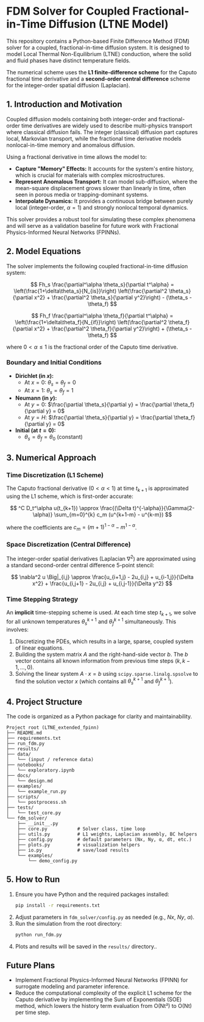 # FDM Solver for Coupled Fractional-in-Time Diffusion (LTNE Model)

This repository contains a Python-based Finite Difference Method (FDM) solver for a coupled, fractional-in-time diffusion system. It is designed to model Local Thermal Non-Equilibrium (LTNE) conduction, where the solid and fluid phases have distinct temperature fields.

The numerical scheme uses the **L1 finite-difference scheme** for the Caputo fractional time derivative and a **second-order central difference** scheme for the integer-order spatial diffusion (Laplacian).

## 1. Introduction and Motivation

Coupled diffusion models containing both integer-order and fractional-order time derivatives are widely used to describe multi-physics transport where classical diffusion fails. The integer (classical) diffusion part captures local, Markovian transport, while the fractional time derivative models nonlocal-in-time memory and anomalous diffusion.

Using a fractional derivative in time allows the model to:

- **Capture "Memory" Effects:** It accounts for the system's entire history, which is crucial for materials with complex microstructures.
- **Represent Anomalous Transport:** It can model sub-diffusion, where the mean-square displacement grows slower than linearly in time, often seen in porous media or trapping-dominant systems.
- **Interpolate Dynamics:** It provides a continuous bridge between purely local (integer-order, $\alpha=1$) and strongly nonlocal temporal dynamics.

This solver provides a robust tool for simulating these complex phenomena and will serve as a validation baseline for future work with Fractional Physics-Informed Neural Networks (FPINNs).

## 2. Model Equations

The solver implements the following coupled fractional-in-time diffusion system:

$$
Fh_s \frac{\partial^\alpha \theta_s}{\partial t^\alpha} = \left(\frac{1+\delta\theta_s}{N_{is}}\right) \left(\frac{\partial^2 \theta_s}{\partial x^2} + \frac{\partial^2 \theta_s}{\partial y^2}\right) - (\theta_s - \theta_f)
$$

$$
Fh_f \frac{\partial^\alpha \theta_f}{\partial t^\alpha} = \left(\frac{1+\delta\theta_f}{N_{if}}\right) \left(\frac{\partial^2 \theta_f}{\partial x^2} + \frac{\partial^2 \theta_f}{\partial y^2}\right) + (\theta_s - \theta_f)
$$

where $0 < \alpha \le 1$ is the fractional order of the Caputo time derivative.

### Boundary and Initial Conditions

- **Dirichlet (in $x$):**
  - At $x=0$: $\theta_s = \theta_f = 0$
  - At $x=1$: $\theta_s = \theta_f = 1$
- **Neumann (in $y$):**
  - At $y=0$: $\frac{\partial \theta_s}{\partial y} = \frac{\partial \theta_f}{\partial y} = 0$
  - At $y=H$: $\frac{\partial \theta_s}{\partial y} = \frac{\partial \theta_f}{\partial y} = 0$
- **Initial (at $t=0$):**
  - $\theta_s = \theta_f = \theta_0$ (constant)

## 3. Numerical Approach

### Time Discretization (L1 Scheme)

The Caputo fractional derivative ($0 < \alpha < 1$) at time $t_{k+1}$ is approximated using the L1 scheme, which is first-order accurate:

$$
^C D_t^\alpha u(t_{k+1}) \approx \frac{(\Delta t)^{-\alpha}}{\Gamma(2-\alpha)} \sum_{m=0}^{k} c_m (u^{k+1-m} - u^{k-m})
$$

where the coefficients are $c_m = (m+1)^{1-\alpha} - m^{1-\alpha}$.

### Space Discretization (Central Difference)

The integer-order spatial derivatives (Laplacian $\nabla^2$) are approximated using a standard second-order central difference 5-point stencil:

$$
\nabla^2 u \Big|_{i,j} \approx \frac{u_{i+1,j} - 2u_{i,j} + u_{i-1,j}}{\Delta x^2} + \frac{u_{i,j+1} - 2u_{i,j} + u_{i,j-1}}{\Delta y^2}
$$

### Time Stepping Strategy

An **implicit** time-stepping scheme is used. At each time step $t_{k+1}$, we solve for all unknown temperatures $\theta_s^{k+1}$ and $\theta_f^{k+1}$ simultaneously. This involves:

1.  Discretizing the PDEs, which results in a large, sparse, coupled system of linear equations.
2.  Building the system matrix $A$ and the right-hand-side vector $b$. The $b$ vector contains all known information from previous time steps ($k, k-1, \dots, 0$).
3.  Solving the linear system $A \cdot x = b$ using `scipy.sparse.linalg.spsolve` to find the solution vector $x$ (which contains all $\theta_s^{k+1}$ and $\theta_f^{k+1}$).

## 4. Project Structure

The code is organized as a Python package for clarity and maintainability.

```
Project root (LTNE_extended_fpinn)
├── README.md
├── requirements.txt
├── run_fdm.py
├── results/
├── data/
│   └── (input / reference data)
├── notebooks/
│   └── exploratory.ipynb
├── docs/
│   └── design.md
├── examples/
│   └── example_run.py
├── scripts/
│   └── postprocess.sh
├── tests/
│   └── test_core.py
└── fdm_solver/
    ├── __init__.py
    ├── core.py           # Solver class, time loop
    ├── utils.py          # L1 weights, Laplacian assembly, BC helpers
    ├── config.py         # default parameters (Nx, Ny, α, dt, etc.)
    ├── plots.py          # visualization helpers
    ├── io.py             # save/load results
    └── examples/
        └── demo_config.py
```

## 5. How to Run

1.  Ensure you have Python and the required packages installed:
    ```bash
    pip install -r requirements.txt
    ```
2.  Adjust parameters in `fdm_solver/config.py` as needed (e.g., $Nx$, $Ny$, $\alpha$).
3.  Run the simulation from the root directory:
    ```bash
    python run_fdm.py
    ```
4.  Plots and results will be saved in the `results/` directory..

## Future Plans

- Implement Fractional Physics-Informed Neural Networks (FPINN) for surrogate modeling and parameter inference.
- Reduce the computational complexity of the explicit L1 scheme for the Caputo derivative by implementing the Sum of Exponentials (SOE) method, which lowers the history term evaluation from O(Nt²) to O(Nt) per time step.
